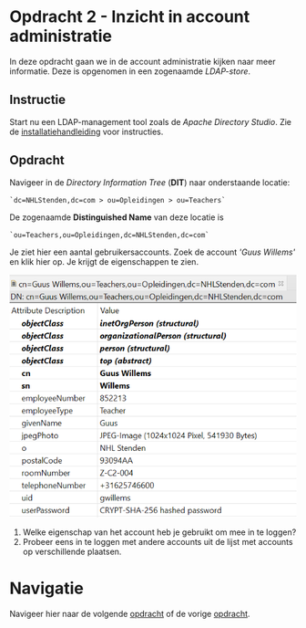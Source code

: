 # Opdracht 2 - Inzicht in account administratie

In deze opdracht gaan we in de account administratie kijken naar meer informatie. Deze is opgenomen in een zogenaamde
*LDAP-store*.

## Instructie

Start nu een LDAP-management tool zoals de _Apache Directory Studio_. Zie de
[installatiehandleiding](../Install/README.md#verbinding-maken-met-de-identity-server-ldap) voor instructies.

## Opdracht

Navigeer in de _Directory Information Tree_ (**DIT**) naar onderstaande locatie:

    `dc=NHLStenden,dc=com > ou=Opleidingen > ou=Teachers`

De zogenaamde **Distinguished Name** van deze locatie is

    `ou=Teachers,ou=Opleidingen,dc=NHLStenden,dc=com`

Je ziet hier een aantal gebruikersaccounts. Zoek de account *'Guus Willems'* en klik hier op. Je krijgt de eigenschappen
te zien.

![opdracht 2 - 02 user details gwillems.png](./images/opdracht%202%20-%2002%20user%20details%20gwillems.png)


1. Welke eigenschap van het account heb je gebruikt om mee in te loggen?
2. Probeer eens in te loggen met andere accounts uit de lijst met accounts op verschillende plaatsen.


# Navigatie

Navigeer hier naar de volgende [opdracht](./Oefening%2003.MD) of de vorige [opdracht](./Oefening%2001.MD).